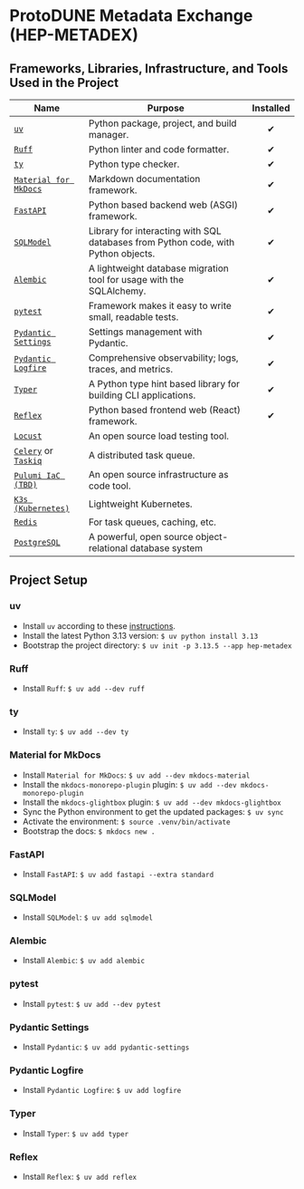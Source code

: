 # ProtoDUNE Metadata Exchange (HEP-METADEX)

## Frameworks, Libraries, Infrastructure, and Tools Used in the Project

| Name                                                                                                              | Purpose                                                                           | Installed |
| ----------------------------------------------------------------------------------------------------------------- | --------------------------------------------------------------------------------- | :-------: |
| [`uv`](https://docs.astral.sh/uv/)                                                                                | Python package, project, and build manager.                                       |     ✔     |
| [`Ruff`](https://docs.astral.sh/ruff/)                                                                            | Python linter and code formatter.                                                 |     ✔     |
| [`ty`](https://docs.astral.sh/ty/)                                                                                | Python type checker.                                                              |     ✔     |
| [`Material for MkDocs`](https://squidfunk.github.io/mkdocs-material/)                                             | Markdown documentation framework.                                                 |     ✔     |
| [`FastAPI`](https://fastapi.tiangolo.com/)                                                                        | Python based backend web (ASGI) framework.                                        |     ✔     |
| [`SQLModel`](https://sqlmodel.tiangolo.com/)                                                                      | Library for interacting with SQL databases from Python code, with Python objects. |     ✔     |
| [`Alembic`](https://alembic.sqlalchemy.org/en/latest/)                                                            | A lightweight database migration tool for usage with the SQLAlchemy.              |     ✔     |
| [`pytest`](https://docs.pytest.org/en/stable/)                                                                    | Framework makes it easy to write small, readable tests.                           |     ✔     |
| [`Pydantic Settings`](https://docs.pydantic.dev/latest/concepts/pydantic_settings/)                               | Settings management with Pydantic.                                                |     ✔     |
| [`Pydantic Logfire`](https://pydantic.dev/logfire)                                                                | Comprehensive observability; logs, traces, and metrics.                           |     ✔     |
| [`Typer`](https://typer.tiangolo.com/)                                                                            | A Python type hint based library for building CLI applications.                   |     ✔     |
| [`Reflex`](https://reflex.dev/)                                                                                   | Python based frontend web (React) framework.                                      |     ✔     |
| [`Locust`](https://locust.io/)                                                                                    | An open source load testing tool.                                                 |           |
| [`Celery`](https://https://docs.celeryq.dev/en/stable/index.html) or [`Taskiq`](https://taskiq-python.github.io/) | A distributed task queue.                                                         |           |
| [`Pulumi IaC (TBD)`](https://www.pulumi.com/docs/iac/)                                                            | An open source infrastructure as code tool.                                       |           |
| [`K3s (Kubernetes)`](https://k3s.io/)                                                                             | Lightweight Kubernetes.                                                           |           |
| [`Redis`](https://redis.io/)                                                                                      | For task queues, caching, etc.                                                    |           |
| [`PostgreSQL`](https://www.postgresql.org/)                                                                       | A powerful, open source object-relational database system                         |           |

## Project Setup

### uv

- Install `uv` according to these [instructions](https://docs.astral.sh/uv/getting-started/installation/).
- Install the latest Python 3.13 version: `$ uv python install 3.13`
- Bootstrap the project directory: `$ uv init -p 3.13.5 --app hep-metadex`

### Ruff

- Install `Ruff`: `$ uv add --dev ruff`

### ty

- Install `ty`: `$ uv add --dev ty`

### Material for MkDocs

- Install `Material for MkDocs`: `$ uv add --dev mkdocs-material`
- Install the `mkdocs-monorepo-plugin` plugin: `$ uv add --dev mkdocs-monorepo-plugin`
- Install the `mkdocs-glightbox` plugin: `$ uv add --dev mkdocs-glightbox`
- Sync the Python environment to get the updated packages: `$ uv sync`
- Activate the environment: `$ source .venv/bin/activate`
- Bootstrap the docs: `$ mkdocs new .`

### FastAPI

- Install `FastAPI`: `$ uv add fastapi --extra standard`

### SQLModel

- Install `SQLModel`: `$ uv add sqlmodel`

### Alembic

- Install `Alembic`: `$ uv add alembic`

### pytest

- Install `pytest`: `$ uv add --dev pytest`

### Pydantic Settings

- Install `Pydantic`: `$ uv add pydantic-settings`

### Pydantic Logfire

- Install `Pydantic Logfire`: `$ uv add logfire`

### Typer

- Install `Typer`: `$ uv add typer`

### Reflex

- Install `Reflex`: `$ uv add reflex`
